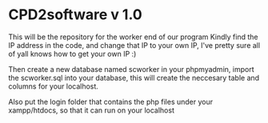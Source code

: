 # CPD2software  v 1.0
 This will be the repository for the worker end of our program
 Kindly find the IP address in the code, and change that IP to your own IP,
 I've pretty sure all of yall knows how to get your own IP :)

 Then create a new database named scworker in your phpmyadmin, import the scworker.sql into your database, 
 this will create the neccesary table and columns for your localhost.

Also put the login folder that contains the php files under your xampp/htdocs, 
so that it can run on your localhost
